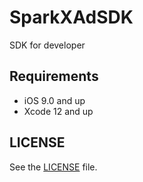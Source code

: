 # SparkXAdSDK
SDK for developer


## Requirements

- iOS 9.0 and up
- Xcode 12 and up


## LICENSE

See the [LICENSE](LICENSE) file.
